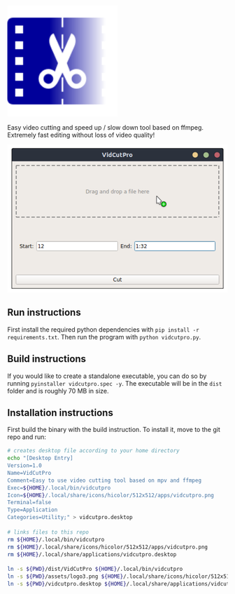 <img src="./assets/logo3.svg" alt="logo" width="50%">

Easy video cutting and speed up / slow down tool based on ffmpeg. Extremely fast editing without loss of video quality!

![screenshot](./assets/screenshot.png)

## Run instructions
First install the required python dependencies with `pip install -r requirements.txt`.
Then run the program with `python vidcutpro.py`.

## Build instructions
If you would like to create a standalone executable, you can do so by running `pyinstaller vidcutpro.spec -y`.
The executable will be in the `dist` folder and is roughly 70 MB in size.

## Installation instructions
First build the binary with the build instruction. To install it, move to the git repo and run:

``` bash
# creates desktop file according to your home directory
echo "[Desktop Entry]
Version=1.0
Name=VidCutPro
Comment=Easy to use video cutting tool based on mpv and ffmpeg
Exec=${HOME}/.local/bin/vidcutpro
Icon=${HOME}/.local/share/icons/hicolor/512x512/apps/vidcutpro.png
Terminal=false
Type=Application
Categories=Utility;" > vidcutpro.desktop

# links files to this repo
rm ${HOME}/.local/bin/vidcutpro
rm ${HOME}/.local/share/icons/hicolor/512x512/apps/vidcutpro.png
rm ${HOME}/.local/share/applications/vidcutpro.desktop

ln -s ${PWD}/dist/VidCutPro ${HOME}/.local/bin/vidcutpro
ln -s ${PWD}/assets/logo3.png ${HOME}/.local/share/icons/hicolor/512x512/apps/vidcutpro.png
ln -s ${PWD}/vidcutpro.desktop ${HOME}/.local/share/applications/vidcutpro.desktop
```
